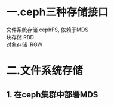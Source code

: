 # 一.ceph三种存储接口

文件系统存储  cephFS, 依赖于MDS  
块存储             RBD  
对象存储         RGW

# 二.文件系统存储

## 1. 在ceph集群中部署MDS

